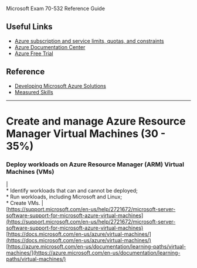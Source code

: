 Microsoft Exam 70-532 Reference Guide

## Useful Links

* [Azure subscription and service limits, quotas, and constraints](
http://azure.microsoft.com/en-us/documentation/articles/azure-subscription-service-limits/)
* [Azure Documentation Center](http://azure.microsoft.com/en-us/documentation/)
* [Azure Free Trial](http://azure.microsoft.com/en-us/pricing/free-trial/)

## Reference

* [Developing Microsoft Azure Solutions](https://www.microsoft.com/en-us/learning/exam-70-532.aspx)
* [Measured Skills](https://www.microsoft.com/en-us/learning/exam-70-532.aspx#question-types)

***

# Create and manage Azure Resource Manager Virtual Machines (30 - 35%)

### Deploy workloads on Azure Resource Manager (ARM) Virtual Machines (VMs) 

| <br/> * Identify workloads that can and cannot be deployed; <br/> * Run workloads, including Microsoft and Linux; <br/> * Create VMs. | <br/> [https://support.microsoft.com/en-us/help/2721672/microsoft-server-software-support-for-microsoft-azure-virtual-machines](https://support.microsoft.com/en-us/help/2721672/microsoft-server-software-support-for-microsoft-azure-virtual-machines) <br/> [https://docs.microsoft.com/en-us/azure/virtual-machines/](https://docs.microsoft.com/en-us/azure/virtual-machines/) <br/> [https://azure.microsoft.com/en-us/documentation/learning-paths/virtual-machines/](https://azure.microsoft.com/en-us/documentation/learning-paths/virtual-machines/)

 
